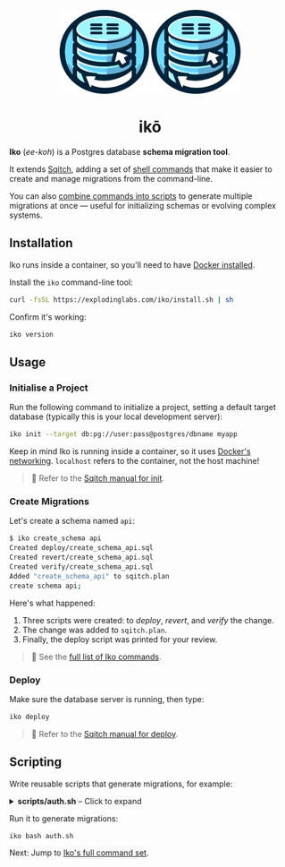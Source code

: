 <p align="center">
  <img alt="Iko logo" height="150" src="https://github.com/explodinglabs/iko/blob/main/images/logo-light.png?raw=true#gh-light-mode-only" />
  <img alt="Iko logo" height="150" src="https://github.com/explodinglabs/iko/blob/main/images/logo-dark.png?raw=true#gh-dark-mode-only" />
</p>

<h1 align="center">
  ikō
</h1>

**Iko** (_ee-koh_) is a Postgres database **schema migration tool**.

It extends [Sqitch](https://sqitch.org/), adding a set of [shell
commands](/COMMANDS.md) that make it easier to create and manage migrations
from the command-line.

You can also [combine commands into scripts](#scripting) to generate multiple
migrations at once — useful for initializing schemas or evolving complex
systems.

## Installation

Iko runs inside a container, so you'll need to have [Docker
installed](https://docs.docker.com/get-docker/).

Install the `iko` command-line tool:

```sh
curl -fsSL https://explodinglabs.com/iko/install.sh | sh
```

Confirm it's working:

```sh
iko version
```

## Usage

### Initialise a Project

Run the following command to initialize a project, setting a default target
database (typically this is your local development server):

```sh
iko init --target db:pg://user:pass@postgres/dbname myapp
```

Keep in mind Iko is running inside a container, so it uses [Docker's
networking](https://docs.docker.com/engine/network/). `localhost` refers to the
container, not the host machine!

> 📖 Refer to the [Sqitch manual for
> init](https://sqitch.org/docs/manual/sqitch-init/).

### Create Migrations

Let's create a schema named `api`:

```sh
$ iko create_schema api
Created deploy/create_schema_api.sql
Created revert/create_schema_api.sql
Created verify/create_schema_api.sql
Added "create_schema_api" to sqitch.plan
create schema api;
```

Here's what happened:

1. Three scripts were created: to _deploy_, _revert_, and _verify_ the change.
2. The change was added to `sqitch.plan`.
3. Finally, the deploy script was printed for your review.

> 📖 See the [full list of Iko commands](/COMMANDS.md).

### Deploy

Make sure the database server is running, then type:

```sh
iko deploy
```

> 📖 Refer to the [Sqitch manual for
> deploy](https://sqitch.org/docs/manual/sqitch-deploy/).

## Scripting

Write reusable scripts that generate migrations, for example:

<details>
  <summary><b>scripts/auth.sh</b> – Click to expand</summary>

```sh
# Create an auth schema
create_schema auth

# Create an auth.user table
create_table_as auth.user <<'EOF'
create table auth.user (
  username text primary key check (length(username) >= 3),
  password text not null check (length(password) < 512),
  role name not null check (length(role) < 512)
);
EOF

# Create a function that encrypts passwords
create_function_as auth.encrypt_pass <<'EOF'
create function auth.encrypt_pass () returns trigger language plpgsql as $$
begin
  if tg_op = 'INSERT' or new.password <> old.password then
    new.password = crypt(new.password, gen_salt('bf'));
  end if;
  return new;
end; $$
EOF

# Call encrypt_pass when a user is inserted or updated
create_trigger encrypt_pass auth.user auth.encrypt_pass
```

</details>

Run it to generate migrations:

```sh
iko bash auth.sh
```

Next: Jump to [Iko's full command set](COMMANDS.md).
